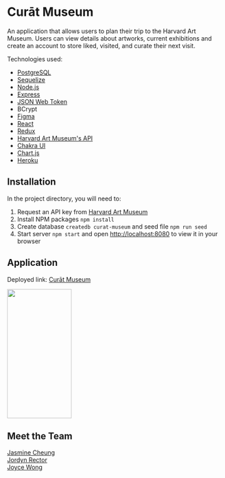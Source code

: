 # Curāt Museum

An application that allows users to plan their trip to the Harvard Art Museum. Users can view details about artworks, current exhibitions and create an account to store liked, visited, and curate their next visit.

Technologies used:

- [PostgreSQL](https://www.postgresql.org)
- [Sequelize](https://sequelize.org)
- [Node.js](https://nodejs.org/en/)
- [Express](https://expressjs.com)
- [JSON Web Token](https://jwt.io)
- BCrypt
- [Figma](https://www.figma.com/)
- [React](https://reactjs.org)
- [Redux](https://redux.js.org)
- [Harvard Art Museum's API](https://harvardartmuseums.org/collections/api)
- [Chakra UI](https://chakra-ui.com)
- [Chart.js](https://www.chartjs.org)
- [Heroku](https://www.heroku.com/)

## Installation

In the project directory, you will need to:

1. Request an API key from [Harvard Art Museum](https://harvardartmuseums.org/collections/api)
2. Install NPM packages `npm install`
3. Create database `createdb curat-museum` and seed file `npm run seed`
4. Start server `npm start` and open [http://localhost:8080](http://localhost:8080) to view it in your browser

## Application

Deployed link: [Curāt Museum](https://curat-museum-heroku.herokuapp.com/home)

<img src="https://github.com/curat-harvard-museum/curat-museum/tree/main/public/assets/images/Curat-Mobile.gif" width="150" height="300"/>

## Meet the Team

[Jasmine Cheung](https://github.com/cheungjasmine) <br />
[Jordyn Rector](https://github.com/jordyy) <br />
[Joyce Wong](https://github.com/joyce-wong)
